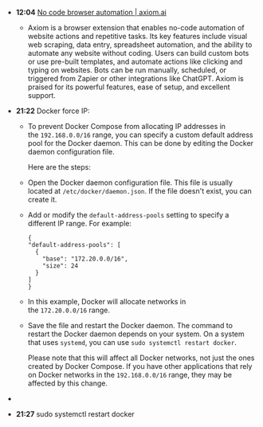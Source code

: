 - **12:04** [No code browser automation | axiom.ai](https://axiom.ai/)
  - Axiom is a browser extension that enables no-code automation of website actions and repetitive tasks. Its key features include visual web scraping, data entry, spreadsheet automation, and the ability to automate any website without coding. Users can build custom bots or use pre-built templates, and automate actions like clicking and typing on websites. Bots can be run manually, scheduled, or triggered from Zapier or other integrations like ChatGPT. Axiom is praised for its powerful features, ease of setup, and excellent support.
- **21:22** Docker force IP:

  - To prevent Docker Compose from allocating IP addresses in the `192.168.0.0/16` range, you can specify a custom default address pool for the Docker daemon. This can be done by editing the Docker daemon configuration file.

    Here are the steps:

  - Open the Docker daemon configuration file. This file is usually located at `/etc/docker/daemon.json`. If the file doesn't exist, you can create it.
  - Add or modify the `default-address-pools` setting to specify a different IP range. For example:

    ```
    {
    "default-address-pools": [
      {
        "base": "172.20.0.0/16",
        "size": 24
      }
    ]
    }
    ```

  - In this example, Docker will allocate networks in the `172.20.0.0/16` range.
  - Save the file and restart the Docker daemon. The command to restart the Docker daemon depends on your system. On a system that uses `systemd`, you can use `sudo systemctl restart docker`.

    Please note that this will affect all Docker networks, not just the ones created by Docker Compose. If you have other applications that rely on Docker networks in the `192.168.0.0/16` range, they may be affected by this change.

-
- **21:27** sudo systemctl restart docker
